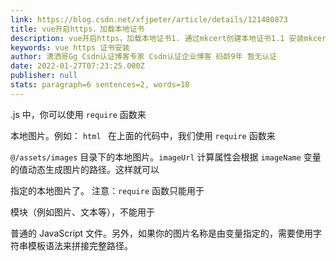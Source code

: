 ```yaml
---
link: https://blog.csdn.net/xfjpeter/article/details/121480873
title: vue开启https，加载本地证书
description: vue开启https，加载本地证书1. 通过mkcert创建本地证书1.1 安装mkcert安装方式：npm包地址：https://www.npmjs.com/package/mkcert安装命令：npm install -g mkcert判断是否安装成功，输入命令：mkcert --version，如果能看到版本号，说明安装成功，可以进行下一步1.2 生成证书生成一个ca证书，mkcert create-ca，生成之后会看到一个ca.crt和ca.key文件利用刚刚生成的ca证书，_vue https 证书安装
keywords: vue https 证书安装
author: 潇洒哥Gg Csdn认证博客专家 Csdn认证企业博客 码龄9年 暂无认证
date: 2022-01-27T07:23:25.000Z
publisher: null
stats: paragraph=6 sentences=2, words=18
---
```

.js 中，你可以使用 `require` 函数来

本地图片。例如： ```html ``` 在上面的代码中，我们使用 `require` 函数来

`@/assets/images` 目录下的本地图片。`imageUrl` 计算属性会根据 `imageName` 变量的值动态生成图片的路径。这样就可以

指定的本地图片了。 注意：`require` 函数只能用于

模块（例如图片、文本等），不能用于

普通的 JavaScript 文件。另外，如果你的图片名称是由变量指定的，需要使用字符串模板语法来拼接完整路径。
